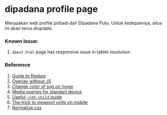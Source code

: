 
# dipadana profile page
Merupakan web profile pribadi dari Dipadana Putu.
Untuk kedepannya, situs ini akan terus diupdate.

### Known Issue:
1. `about.html` page has responsive issue in tablet resolution

### Reference
 1. [Guide to flexbox](https://css-tricks.com/snippets/css/a-guide-to-flexbox/)
 2. [Overlay without JS](https://codepen.io/niorad/pen/ofbEu)
 3. [Change color of svg on hover](https://css-tricks.com/change-color-of-svg-on-hover/)
 4. [Media queries for standart device](https://css-tricks.com/snippets/css/media-queries-for-standard-devices/)
 5. [Useful `:nth-child` guide](https://css-tricks.com/useful-nth-child-recipies/)
 6. [The trick to viewport units on mobile](https://css-tricks.com/useful-nth-child-recipies/)
 7. [Normalize.css](https://necolas.github.io/normalize.css/)
